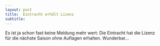 ```yaml
---
layout: post
title:  Eintracht erhält Lizenz
subtitle:  
---
```


Es ist ja schon fast keine Meldung mehr wert: Die Eintracht hat die Lizenz für die nächste Saison ohne Auflagen erhalten. Wunderbar...


